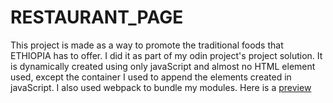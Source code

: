 # RESTAURANT_PAGE
This project is made as a way to promote the traditional foods that ETHIOPIA has to offer. I did it as part of my odin project's project solution. 
It is dynamically created using only javaScript and almost no HTML element used, except
the container I used to append the elements created in javaScript. I also used webpack to bundle my modules. 
Here is a [preview](https://ababuu.github.io/RESTAURANT_PAGE/dist/index.html)
